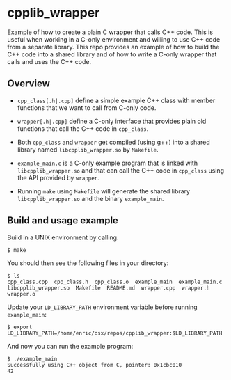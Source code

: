 # cpplib_wrapper
Example of how to create a plain C wrapper that calls C++ code.
This is useful when working in a C-only environment and willing
to use C++ code from a separate library. This repo provides an
example of how to build the C++ code into a shared library and
of how to write a C-only wrapper that calls and uses the C++
code.

## Overview
* `cpp_class[.h|.cpp]` define a simple example C++ class with
member functions that we want to call from C-only code.

* `wrapper[.h|.cpp]` define a C-only interface that provides
plain old functions that call the C++ code in `cpp_class`.

* Both `cpp_class` and `wrapper` get compiled (using g++) into
a shared library named `libcpplib_wrapper.so` by `Makefile`.

* `example_main.c` is a C-only example program that is linked
with `libcpplib_wrapper.so` and that can call the C++ code
in `cpp_class` using the API provided by `wrapper`.

* Running `make` using `Makefile` will generate the shared
library `libcpplib_wrapper.so` and the binary `example_main`.

## Build and usage example
Build in a UNIX environment by calling:
```
$ make
```

You should then see the following files in your directory:
```
$ ls
cpp_class.cpp  cpp_class.h  cpp_class.o  example_main  example_main.c  libcpplib_wrapper.so  Makefile  README.md  wrapper.cpp  wrapper.h  wrapper.o
```

Update your `LD_LIBRARY_PATH` environment variable before running `example_main`:
```
$ export LD_LIBRARY_PATH=/home/enric/osx/repos/cpplib_wrapper:$LD_LIBRARY_PATH
```

And now you can run the example program:
```
$ ./example_main
Successfully using C++ object from C, pointer: 0x1cbc010
42
```
